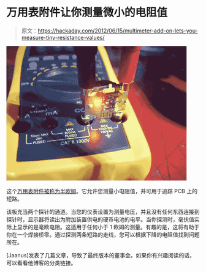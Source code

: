# 万用表附件让你测量微小的电阻值

> 原文：<https://hackaday.com/2012/06/15/multimeter-add-on-lets-you-measure-tiny-resistance-values/>

![](img/2dca3d72ac525424843b05567c7b2ecf.png "DIGITAL CAMERA")

这个[万用表附件被称为半欧姆](http://jaanus.tech-thing.org/half-ohm/half-ohm-milliohm-adapter/)。它允许您测量小电阻值，并可用于追踪 PCB 上的短路。

该板充当两个探针的通道。当您的仪表设置为测量电压，并且没有任何东西连接到探针时，显示器将读出为附加装置供电的硬币电池的电平。当你探测时，毫伏值实际上显示的是毫欧电阻。这适用于任何小于 1 欧姆的测量。有趣的是，这将有助于你在一个焊接桥零。通过探测两条短路的走线，您可以根据下降的电阻值找到问题所在。

[Jaanus]发表了几篇文章，导致了最终版本的董事会。如果你有兴趣阅读的话，可以看看他博客的分类链接。